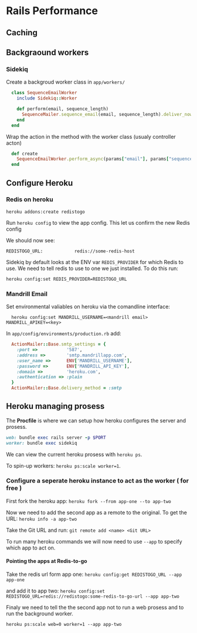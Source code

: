 # Rails Performance

## Caching

## Backgraound workers

### Sidekiq

Create a backgroud worker class in `app/workers/`

```ruby
  class SequenceEmailWorker
    include Sidekiq::Worker

    def perform(email, sequence_length)
      SequenceMailer.sequence_email(email, sequence_length).deliver_now
    end
  end
```

Wrap the action in the method with the worker class (usualy controller acton)

```ruby
  def create
    SequenceEmailWorker.perform_async(params["email"], params["sequence_length"].to_i)
  end
```

## Configure Heroku

### Redis on heroku

`heroku addons:create redistogo`

Run `heroku config` to view the app config.  This let us confirm the new Redis config

We should now see:

```
REDISTOGO_URL:            redis://some-redis-host
```

Sidekiq by default looks at the ENV var `REDIS_PROVIDER` for which Redis to use.
We need to tell redis to use to one we just installed.
To do this run:

```
heroku config:set REDIS_PROVIDER=REDISTOGO_URL
```

### Mandrill Email

Set environmental valiables on heroku via the comandline interface:

```
  heroku config:set MANDRILL_USERNAME=<mandrill email> MANDRILL_APIKEY=<key>
```

In `app/config/environments/production.rb` add:

```ruby
  ActionMailer::Base.smtp_settings = {
    :port =>           '587',
    :address =>        'smtp.mandrillapp.com',
    :user_name =>      ENV['MANDRILL_USERNAME'],
    :password =>       ENV['MANDRILL_API_KEY'],
    :domain =>         'heroku.com',
    :authentication => :plain
  }
  ActionMailer::Base.delivery_method = :smtp
```

## Heroku managing prosess

The __Procfile__ is where we can setup how heroku configures the server and prosess.

```ruby
web: bundle exec rails server -p $PORT
worker: bundle exec sidekiq
```

We can view the current heroku prosess with `heroku ps`.

To spin-up workers: `heroku ps:scale worker=1`.

### Configure a seperate heroku instance to act as the worker ( for free )

First fork the heroku app:
`heroku fork --from app-one --to app-two`

Now we need to add the second app as a remote to the original.
To get the URL:
`heroku info -a app-two`

Take the Git URL and run: `git remote add <name> <Git URL>`

To run many heroku commands we will now need to use
`--app` to specify which app to act on.

#### Pointing the apps at Redis-to-go

Take the redis url form app one: `heroku config:get REDISTOGO_URL --app app-one`

and add it to app two:
`heroku config:set REDISTOGO_URL=redis://redistogo:some-redis-to-go-url --app app-two`

Finaly we need to tell the the second app not to run a
web prosess and to run the background worker.

```
heroku ps:scale web=0 worker=1 --app app-two
```
